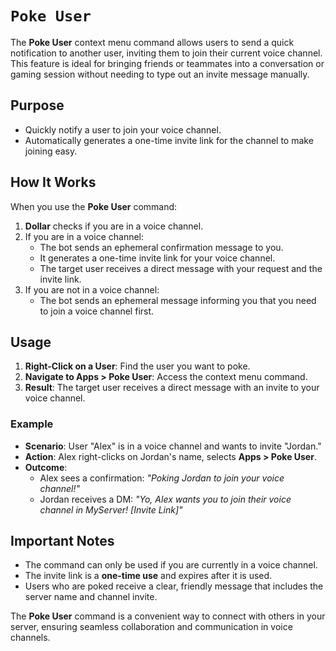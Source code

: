 # `Poke User`

The **Poke User** context menu command allows users to send a quick notification to another user, inviting them to join their current voice channel. This feature is ideal for bringing friends or teammates into a conversation or gaming session without needing to type out an invite message manually.

## Purpose

- Quickly notify a user to join your voice channel.
- Automatically generates a one-time invite link for the channel to make joining easy.

## How It Works

When you use the **Poke User** command:
1. **Dollar** checks if you are in a voice channel.
2. If you are in a voice channel:
   - The bot sends an ephemeral confirmation message to you.
   - It generates a one-time invite link for your voice channel.
   - The target user receives a direct message with your request and the invite link.
3. If you are not in a voice channel:
   - The bot sends an ephemeral message informing you that you need to join a voice channel first.

## Usage

1. **Right-Click on a User**: Find the user you want to poke.
2. **Navigate to Apps > Poke User**: Access the context menu command.
3. **Result**: The target user receives a direct message with an invite to your voice channel.

### Example

- **Scenario**: User "Alex" is in a voice channel and wants to invite "Jordan."
- **Action**: Alex right-clicks on Jordan's name, selects **Apps > Poke User**.
- **Outcome**:
  - Alex sees a confirmation: *"Poking Jordan to join your voice channel!"*
  - Jordan receives a DM: *"Yo, Alex wants you to join their voice channel in MyServer! [Invite Link]"*

## Important Notes

- The command can only be used if you are currently in a voice channel.
- The invite link is a **one-time use** and expires after it is used.
- Users who are poked receive a clear, friendly message that includes the server name and channel invite.

The **Poke User** command is a convenient way to connect with others in your server, ensuring seamless collaboration and communication in voice channels.

